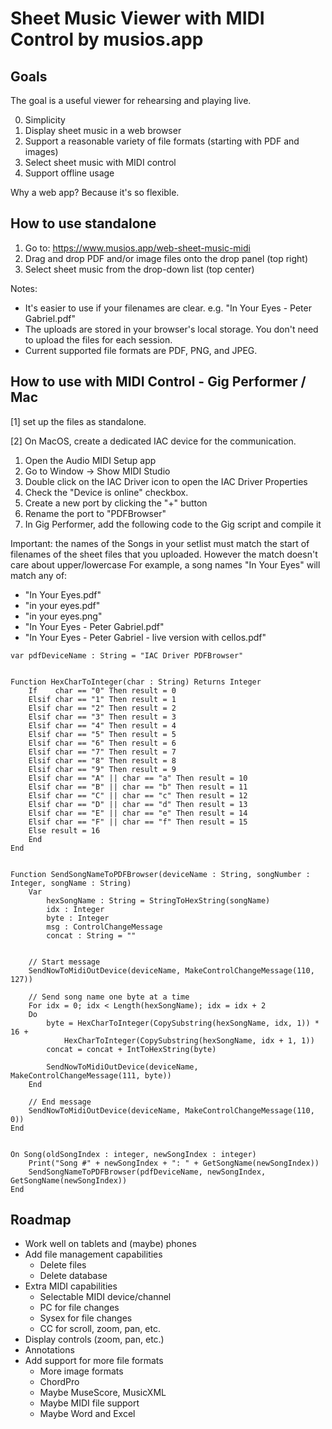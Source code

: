# Sheet Music Viewer with MIDI Control by musios.app

## Goals

The goal is a useful viewer for rehearsing and playing live.

0. Simplicity
1. Display sheet music in a web browser
2. Support a reasonable variety of file formats (starting with PDF and images)
3. Select sheet music with MIDI control
4. Support offline usage

Why a web app? Because it's so flexible.

## How to use standalone

1. Go to: https://www.musios.app/web-sheet-music-midi
2. Drag and drop PDF and/or image files onto the drop panel (top right)
3. Select sheet music from the drop-down list (top center)

Notes:

* It's easier to use if your filenames are clear. e.g. "In Your Eyes - Peter Gabriel.pdf"
* The uploads are stored in your browser's local storage. You don't need to upload the files for each session.
* Current supported file formats are PDF, PNG, and JPEG.

## How to use with MIDI Control - Gig Performer / Mac

[1] set up the files as standalone.

[2] On MacOS, create a dedicated IAC device for the communication.

1. Open the Audio MIDI Setup app
2. Go to Window -> Show MIDI Studio
3. Double click on the IAC Driver icon to open the IAC Driver Properties
4. Check the "Device is online" checkbox.
5. Create a new port by clicking the "+" button
6. Rename the port to "PDFBrowser"
7. In Gig Performer, add the following code to the Gig script and compile it

Important: the names of the Songs in your setlist must match the start of filenames of the sheet files that you uploaded.  However the match doesn't care about upper/lowercase For example, a song names "In Your Eyes" will match any of:

* "In Your Eyes.pdf"
* "in your eyes.pdf"
* "in your eyes.png"
* "In Your Eyes - Peter Gabriel.pdf"
* "In Your Eyes - Peter Gabriel - live version with cellos.pdf"

```gpscript
var pdfDeviceName : String = "IAC Driver PDFBrowser"


Function HexCharToInteger(char : String) Returns Integer
    If    char == "0" Then result = 0
    Elsif char == "1" Then result = 1
    Elsif char == "2" Then result = 2
    Elsif char == "3" Then result = 3
    Elsif char == "4" Then result = 4
    Elsif char == "5" Then result = 5
    Elsif char == "6" Then result = 6
    Elsif char == "7" Then result = 7
    Elsif char == "8" Then result = 8
    Elsif char == "9" Then result = 9
    Elsif char == "A" || char == "a" Then result = 10
    Elsif char == "B" || char == "b" Then result = 11
    Elsif char == "C" || char == "c" Then result = 12
    Elsif char == "D" || char == "d" Then result = 13
    Elsif char == "E" || char == "e" Then result = 14
    Elsif char == "F" || char == "f" Then result = 15
    Else result = 16
    End
End


Function SendSongNameToPDFBrowser(deviceName : String, songNumber : Integer, songName : String)
    Var
        hexSongName : String = StringToHexString(songName)
        idx : Integer
        byte : Integer
        msg : ControlChangeMessage 
        concat : String = ""


    // Start message
    SendNowToMidiOutDevice(deviceName, MakeControlChangeMessage(110, 127))

    // Send song name one byte at a time
    For idx = 0; idx < Length(hexSongName); idx = idx + 2
    Do
        byte = HexCharToInteger(CopySubstring(hexSongName, idx, 1)) * 16 + 
            HexCharToInteger(CopySubstring(hexSongName, idx + 1, 1))
        concat = concat + IntToHexString(byte)

        SendNowToMidiOutDevice(deviceName, MakeControlChangeMessage(111, byte))
    End

    // End message
    SendNowToMidiOutDevice(deviceName, MakeControlChangeMessage(110, 0))
End


On Song(oldSongIndex : integer, newSongIndex : integer)
    Print("Song #" + newSongIndex + ": " + GetSongName(newSongIndex))
    SendSongNameToPDFBrowser(pdfDeviceName, newSongIndex, GetSongName(newSongIndex))
End
```


## Roadmap

* Work well on tablets and (maybe) phones
* Add file management capabilities
  * Delete files
  * Delete database
* Extra MIDI capabilities
  * Selectable MIDI device/channel
  * PC for file changes
  * Sysex for file changes
  * CC for scroll, zoom, pan, etc.
* Display controls (zoom, pan, etc.)
* Annotations
* Add support for more file formats
  * More image formats
  * ChordPro
  * Maybe MuseScore, MusicXML
  * Maybe MIDI file support
  * Maybe Word and Excel
